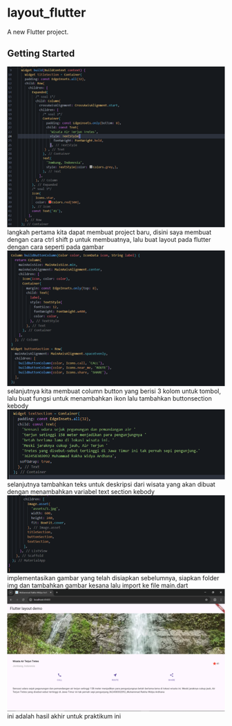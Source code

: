 # layout_flutter

A new Flutter project.

## Getting Started

![alt text](img/prak2.png)
langkah pertama kita dapat membuat project baru, disini saya membuat dengan cara ctrl shift p untuk membuatnya, lalu buat layout pada flutter dengan cara seperti pada gambar
![alt text](img/prak3.png)
selanjutnya kita membuat column button yang berisi 3 kolom untuk tombol, lalu buat fungsi untuk menambahkan ikon lalu tambahkan buttonsection kebody
![alt text](img/prak4.png)
selanjutnya tambahkan teks untuk deskripsi dari wisata yang akan dibuat dengan menambahkan variabel text section kebody
![alt text](img/prak5.png)
implementasikan gambar yang telah disiapkan sebelumnya, siapkan folder img dan tambahkan gambar kesana lalu import ke file main.dart
![hasil](img/image.PNG)
ini adalah hasil akhir untuk praktikum ini